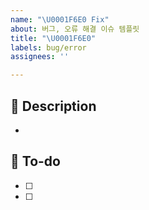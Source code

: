 ```yaml
---
name: "\U0001F6E0️ Fix"
about: 버그, 오류 해결 이슈 템플릿
title: "\U0001F6E0️"
labels: bug/error
assignees: ''

---
```


## 📌 Description
- 

## 📝 To-do
- [ ] 
- [ ]
